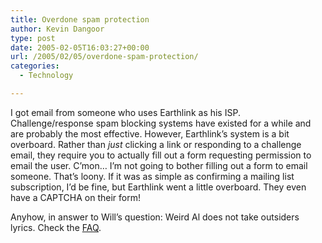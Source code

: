 ```yaml
---
title: Overdone spam protection
author: Kevin Dangoor
type: post
date: 2005-02-05T16:03:27+00:00
url: /2005/02/05/overdone-spam-protection/
categories:
  - Technology

---
```

I got email from someone who uses Earthlink as his ISP. Challenge/response spam blocking systems have existed for a while and are probably the most effective. However, Earthlink&#8217;s system is a bit overboard. Rather than _just_ clicking a link or responding to a challenge email, they require you to actually fill out a form requesting permission to email the user. C&#8217;mon&#8230; I&#8217;m not going to bother filling out a form to email someone. That&#8217;s loony. If it was as simple as confirming a mailing list subscription, I&#8217;d be fine, but Earthlink went a little overboard. They even have a CAPTCHA on their form!

Anyhow, in answer to Will&#8217;s question: Weird Al does not take outsiders lyrics. Check the [FAQ][1].

 [1]: http://www.weirdal.com/faq.htm